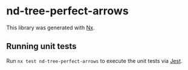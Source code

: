 # nd-tree-perfect-arrows

This library was generated with [Nx](https://nx.dev).

## Running unit tests

Run `nx test nd-tree-perfect-arrows` to execute the unit tests via [Jest](https://jestjs.io).
